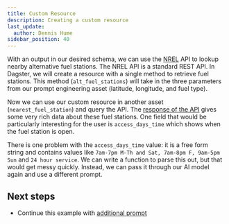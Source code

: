 ```yaml
---
title: Custom Resource
description: Creating a custom resource
last_update:
  author: Dennis Hume
sidebar_position: 40
---
```


With an output in our desired schema, we can use the [NREL](https://www.nrel.gov) API to lookup nearby alternative fuel stations. The NREL API is a standard REST API. In Dagster, we will create a resource with a single method to retrieve fuel stations. This method (`alt_fuel_stations`) will take in the three parameters from our prompt engineering asset (latitude, longitude, and fuel type).

<CodeExample
  path="docs_projects/project_prompt_eng/src/project_prompt_eng/defs/resources.py"
  language="python"
  startAfter="start_resource"
  endBefore="end_resource"
  title="src/project_prompt_eng/defs/resources.py"
/>

Now we can use our custom resource in another asset (`nearest_fuel_station`) and query the API. The [response of the API](https://developer.nrel.gov/docs/transportation/alt-fuel-stations-v1/nearest/#fuel-station-record-fields) gives some very rich data about these fuel stations. One field that would be particularly interesting for the user is `access_days_time` which shows when the fuel station is open.

<CodeExample
  path="docs_projects/project_prompt_eng/src/project_prompt_eng/defs/assets.py"
  language="python"
  startAfter="start_nearest_fuel_stations"
  endBefore="end_nearest_fuel_stations"
  title="src/project_prompt_eng/defs/assets.py"
/>

There is one problem with the `access_days_time` value: it is a free form string and contains values like `7am-7pm M-Th and Sat, 7am-8pm F, 9am-5pm Sun` and `24 hour service`. We can write a function to parse this out, but that would get messy quickly. Instead, we can pass it through our AI model again and use a different prompt.

## Next steps

- Continue this example with [additional prompt](/examples/full-pipelines/prompt-engineering/additional-prompt)
